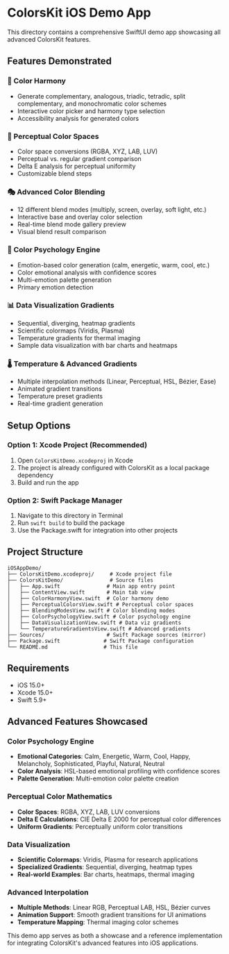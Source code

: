 # ColorsKit iOS Demo App

This directory contains a comprehensive SwiftUI demo app showcasing all advanced ColorsKit features.

## Features Demonstrated

### 🎨 Color Harmony
- Generate complementary, analogous, triadic, tetradic, split complementary, and monochromatic color schemes
- Interactive color picker and harmony type selection
- Accessibility analysis for generated colors

### 🔬 Perceptual Color Spaces
- Color space conversions (RGBA, XYZ, LAB, LUV)
- Perceptual vs. regular gradient comparison
- Delta E analysis for perceptual uniformity
- Customizable blend steps

### 🎭 Advanced Color Blending
- 12 different blend modes (multiply, screen, overlay, soft light, etc.)
- Interactive base and overlay color selection
- Real-time blend mode gallery preview
- Visual blend result comparison

### 🧠 Color Psychology Engine
- Emotion-based color generation (calm, energetic, warm, cool, etc.)
- Color emotional analysis with confidence scores
- Multi-emotion palette generation
- Primary emotion detection

### 📊 Data Visualization Gradients
- Sequential, diverging, heatmap gradients
- Scientific colormaps (Viridis, Plasma)
- Temperature gradients for thermal imaging
- Sample data visualization with bar charts and heatmaps

### 🌡️ Temperature & Advanced Gradients
- Multiple interpolation methods (Linear, Perceptual, HSL, Bézier, Ease)
- Animated gradient transitions
- Temperature preset gradients
- Real-time gradient generation

## Setup Options

### Option 1: Xcode Project (Recommended)
1. Open `ColorsKitDemo.xcodeproj` in Xcode
2. The project is already configured with ColorsKit as a local package dependency
3. Build and run the app

### Option 2: Swift Package Manager
1. Navigate to this directory in Terminal
2. Run `swift build` to build the package
3. Use the Package.swift for integration into other projects

## Project Structure

```
iOSAppDemo/
├── ColorsKitDemo.xcodeproj/     # Xcode project file
├── ColorsKitDemo/               # Source files
│   ├── App.swift               # Main app entry point
│   ├── ContentView.swift       # Main tab view
│   ├── ColorHarmonyView.swift  # Color harmony demo
│   ├── PerceptualColorsView.swift # Perceptual color spaces
│   ├── BlendingModesView.swift # Color blending modes
│   ├── ColorPsychologyView.swift # Color psychology engine
│   ├── DataVisualizationView.swift # Data viz gradients
│   └── TemperatureGradientsView.swift # Advanced gradients
├── Sources/                    # Swift Package sources (mirror)
├── Package.swift              # Swift Package configuration
└── README.md                  # This file
```

## Requirements

- iOS 15.0+
- Xcode 15.0+
- Swift 5.9+

## Advanced Features Showcased

### Color Psychology Engine
- **Emotional Categories**: Calm, Energetic, Warm, Cool, Happy, Melancholy, Sophisticated, Playful, Natural, Neutral
- **Color Analysis**: HSL-based emotional profiling with confidence scores
- **Palette Generation**: Multi-emotion color palette creation

### Perceptual Color Mathematics
- **Color Spaces**: RGBA, XYZ, LAB, LUV conversions
- **Delta E Calculations**: CIE Delta E 2000 for perceptual color differences
- **Uniform Gradients**: Perceptually uniform color transitions

### Data Visualization
- **Scientific Colormaps**: Viridis, Plasma for research applications
- **Specialized Gradients**: Sequential, diverging, heatmap types
- **Real-world Examples**: Bar charts, heatmaps, thermal imaging

### Advanced Interpolation
- **Multiple Methods**: Linear RGB, Perceptual LAB, HSL, Bézier curves
- **Animation Support**: Smooth gradient transitions for UI animations
- **Temperature Mapping**: Thermal imaging color schemes

This demo app serves as both a showcase and a reference implementation for integrating ColorsKit's advanced features into iOS applications.